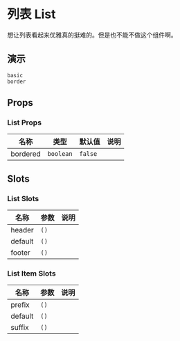# 列表 List
想让列表看起来优雅真的挺难的。但是也不能不做这个组件啊。
<!--single-column-->
## 演示
```demo
basic
border
```
## Props
### List Props
|名称|类型|默认值|说明|
|-|-|-|-|
|bordered|`boolean`|`false`||

## Slots
### List Slots
|名称|参数|说明|
|-|-|-|
|header|`()`||
|default|`()`||
|footer|`()`||

### List Item Slots
|名称|参数|说明|
|-|-|-|
|prefix|`()`||
|default|`()`||
|suffix|`()`||

